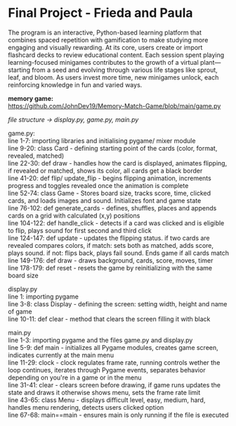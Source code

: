 # Final Project - Frieda and Paula
The program is an interactive, Python-based learning platform that combines spaced repetition 
with gamification to make studying more engaging and visually rewarding. At its core, 
users create or import flashcard decks to review educational content. 
Each session spent playing learning-focused minigames 
contributes to the growth of a virtual plant—starting from a seed and evolving 
through various life stages like sprout, leaf, and bloom.
As users invest more time, new minigames unlock, each reinforcing knowledge in 
fun and varied ways. 


<b>memory game:</b><br>
https://github.com/JohnDev19/Memory-Match-Game/blob/main/game.py <br>

*file structure -> display.py, game.py, main.py* <br>

game.py: <br>
line 1-7: importing libraries and initialising pygame/ mixer module <br>
line 9-20: class Card - defining starting point of the cards (color, format, revealed, matched) <br>
line 22-30: def draw -  handles how the card is displayed, animates flipping, if revealed or matched, shows its color, all cards get a black border<br>
line 41-20: def flip/ update_flip - begins flipping animation, increments progress and toggles revealed once the animation is complete <br>
line 52-74: class Game - Stores board size, tracks score, time, clicked cards, and loads images and sound. Initializes font and game state <br>
line 76-102: def generate_cards - defines, shuffles, places and appends cards on a grid with calculated (x,y) positions<br>
line 104-122: def handle_click - detects if a card was clicked and is eligible to flip, plays sound for first second and third click<br>
line 124-147: def update - updates the flipping status. if two cards are revealed compares colors, if match: sets both as matched, adds score, plays sound. if not: flips back, plays fail sound. Ends game if all cards match <br>
line 149-176: def draw - draws background, cards, score, moves, timer<br>
line 178-179: def reset - resets the game by reinitializing with the same board size <br>

display.py <br>
line 1: importing pygame <br>
line 3-8: class Display - defining the screen: setting width, height and name of game <br>
line 10-11: def clear - method that clears the screen filling it with black

main.py <br>
line 1-3: importing pygame and the files game.py and display.py <br>
line 5-9: def main - initializes all Pygame modules, creates game screen, indicates currently at the main menu<br>
line 11-29: clock - clock regulates frame rate, running controls wether the loop continues, iterates through Pygame events, separates behavior depending on you're in a game or in the menu <br>
line 31-41: clear - clears screen before drawing, if game runs updates the state and draws it otherwise shows menu, sets the frame rate limit<br>
line 43-65: class Menu - displays difficult level, easy, medium, hard, handles menu rendering, detects users clicked option<br>
line 67-68: main==main - ensures main is only running if the file is executed